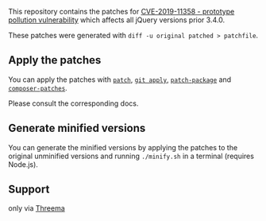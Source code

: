 This repository contains the patches for [CVE-2019-11358 - prototype pollution vulnerability](https://cve.mitre.org/cgi-bin/cvename.cgi?name=CVE-2019-11358) which affects all jQuery versions prior 3.4.0.

These patches were generated with `diff -u original patched > patchfile`.

## Apply the patches

You can apply the patches with [`patch`](http://man7.org/linux/man-pages/man1/patch.1p.html), [`git apply`](https://git-scm.com/docs/git-apply), [`patch-package`](https://github.com/ds300/patch-package) and [`composer-patches`](https://github.com/cweagans/composer-patches).

Please consult the corresponding docs.

## Generate minified versions

You can generate the minified versions by applying the patches to the original unminified versions and running `./minify.sh` in a terminal (requires Node.js).


## Support

only via [Threema](https://threema.id/74SF7MW6?text=)
